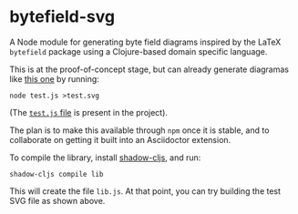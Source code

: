 # bytefield-svg

A Node module for generating byte field diagrams inspired by the LaTeX
`bytefield` package using a Clojure-based domain specific language.

This is at the proof-of-concept stage, but can already generate
diagramas like [this one](https://deepsymmetry.org/images/test.svg) by
running:

    node test.js >test.svg

(The [`test.js` file](http:test.js) is present in the project).

The plan is to make this available through `npm` once it is stable,
and to collaborate on getting it built into an Asciidoctor extension.

To compile the library, install
[shadow-cljs](https://github.com/thheller/shadow-cljs), and run:

    shadow-cljs compile lib

This will create the file `lib.js`. At that point, you can try
building the test SVG file as shown above.
